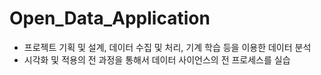 # Open_Data_Application

- 프로젝트 기획 및 설계, 데이터 수집 및 처리, 기계 학습 등을 이용한 데이터 분석
- 시각화 및 적용의 전 과정을 통해서 데이터 사이언스의 전 프로세스를 실습
